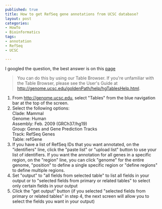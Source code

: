```yaml
--- 
published: true
title: How to get RefSeq gene annotations from UCSC database?
layout: post
categories:
- HowTo
- Bioinformatics
tags: 
- annotation
- RefSeq
- UCSC

---
```

I googled the question, the best answer is on this [page](https://lists.soe.ucsc.edu/pipermail/genome/2012-April/029059.html "[Genome] how could I get RefSeq gene annotations from UCSC	database?")

>You can do this by using our Table Browser. If you're unfamiliar with the Table Browser, please see the User's Guide at
http://genome.ucsc.edu/goldenPath/help/hgTablesHelp.html.   
1. From http://genome.ucsc.edu, select "Tables" from the blue navigation bar at the top of the screen.  
2. Select the following options:    
Clade: Mammal   
Genome: Human   
Assembly: Feb. 2009 (GRCh37/hg19)   
Group: Genes and Gene Prediction Tracks  
Track: RefSeq Genes     
Table: refGene  
3. If you have a list of RefSeq IDs that you want annotated, on the "identifiers" line, click the "paste list" or "upload list" button to use your list of identifiers. If you want the annotation for all genes in a specific region, on the "region" line, you can click "genome" for the entire genome, "position" to define a single specific region or "define regions" to define multiple regions.    
4. Set "output" to "all fields from selected table" to list all fields in your output or to "selected fields from primary or related tables" to select only certain fields in your output   
5. Click the "get output" button (if you selected "selected fields from primary or related tables" in step 4, the next screen will allow you to select the fields you want in your output)  


